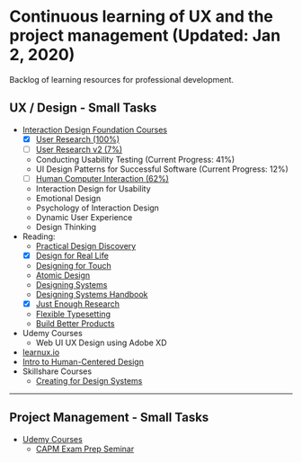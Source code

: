 Continuous learning of UX and the project management (Updated: Jan 2, 2020)
==============
Backlog of learning resources for professional development.

## UX / Design - Small Tasks
- [Interaction Design Foundation Courses](https://www.interaction-design.org/courses?r=candi-lemoine)
  - [x] [User Research (100%)](https://github.com/candicodeit/personal-goals/projects/1)
  - [ ] [User Research v2 (7%)](https://github.com/candicodeit/personal-goals/projects/3)  
  - Conducting Usability Testing (Current Progress: 41%)
  - UI Design Patterns for Successful Software (Current Progress: 12%)
  - [ ] [Human Computer Interaction (62%)](https://www.interaction-design.org/courses/human-computer-interaction?r=candi-lemoine)
  - Interaction Design for Usability
  - Emotional Design
  - Psychology of Interaction Design
  - Dynamic User Experience
  - Design Thinking
- Reading:
  - [Practical Design Discovery](https://abookapart.com/products/practical-design-discovery)
  - [x] [Design for Real Life](https://abookapart.com/products/design-for-real-life)
  - [Designing for Touch](https://abookapart.com/products/designing-for-touch)
  - [Atomic Design](http://atomicdesign.bradfrost.com/)
  - [Designing Systems](https://www.smashingmagazine.com/printed-books/design-systems/)
  - [Designing Systems Handbook](https://www.designbetter.co/design-systems-handbook)
  - [x] [Just Enough Research](https://abookapart.com/products/just-enough-research)
  - [Flexible Typesetting](https://abookapart.com/products/flexible-typesetting)
  - [Build Better Products](https://www.goodreads.com/book/show/32856281-build-better-products)
- Udemy Courses
  - Web UI UX Design using Adobe XD
- [learnux.io](https://learnux.io) 
- [Intro to Human-Centered Design](https://www.plusacumen.org/courses/introduction-human-centered-design)
- Skillshare Courses
  - [Creating for Design Systems](https://www.skillshare.com/classes/Digital-Design-Creating-Design-Systems-for-Easier-Better-Faster-Design/1463075607)

---  

## Project Management - Small Tasks
- [Udemy Courses](https://www.udemy.com/user/candi-lemoine/)
  - [CAPM Exam Prep Seminar](https://www.udemy.com/course/capm-pmbok6/learn/lecture/8408774)



